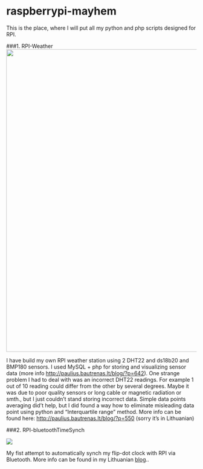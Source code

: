 # raspberrypi-mayhem
This is the place, where I will put all my python and php scripts designed for RPI.

###1. RPI-Weather
<img src="/RPI-Weather/img/rpi_weather.jpg" width="800">


I have build my own RPI weather station using 2 DHT22 and ds18b20 and BMP180 sensors. I used MySQL + php for storing and visualizing sensor data (more info http://paulius.bautrenas.lt/blog/?p=642). One strange problem I had to deal with was an incorrect DHT22 readings. For example 1 out of 10 reading could differ from the other by several degrees. Maybe it was due to poor quality sensors or long cable or magnetic radiation or smth., but I just couldn’t stand storing incorrect data. Simple data points averaging did’t help, but I did found a way how to eliminate misleading data point using python and “Interquartile range” method. More info can be found here: http://paulius.bautrenas.lt/blog/?p=550 (sorry it’s in Lithuanian)


###2. RPI-bluetoothTimeSynch

![](http://paulius.bautrenas.lt/blog/wp-content/uploads/2015/04/flip-dot-clock-synch.png)

My fist attempt to automatically synch my flip-dot clock with RPI via Bluetooth. More info can be found in my Lithuanian [blog](http://paulius.bautrenas.lt/blog/?p=750)..
